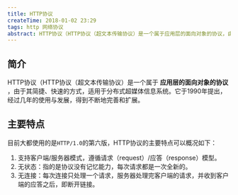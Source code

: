 ```yaml
---
title: HTTP协议
createTime: 2018-01-02 23:29
tags: http 网络协议
abstract: HTTP协议（HTTP协议（超文本传输协议）是一个属于应用层的面向对象的协议，由于其简捷、快速的方式，适用于分布式超媒体信息系统。它于1990年提出，经过几年的使用与发展，得到不断地完善和扩展。
---
```


## 简介

HTTP协议（HTTP协议（超文本传输协议）是一个属于 **应用层的面向对象的协议** ，由于其简捷、快速的方式，适用于分布式超媒体信息系统。它于1990年提出，经过几年的使用与发展，得到不断地完善和扩展。


## 主要特点

目前大都使用的是`HTTP/1.0`的第六版，HTTP协议的主要特点可以概况如下：

1. 支持客户端/服务器模式，遵循请求（request）/应答（response）模型。
2. 无状态：指的是协议没有记忆能力，每次请求都是一次全新的。
3. 无连接：每次连接只处理一个请求，服务器处理完客户端的请求，并收到客户端的应答之后，即断开链接。
